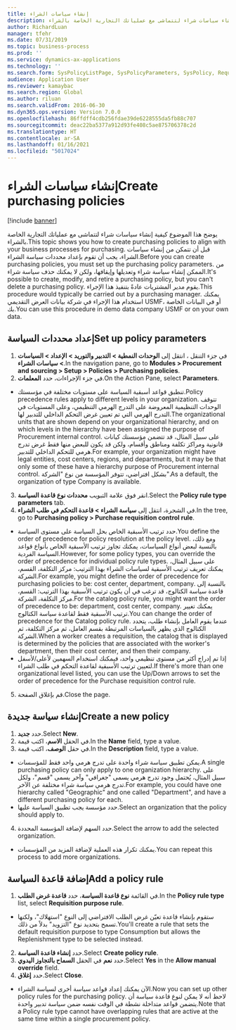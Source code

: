 ```yaml
---
title: إنشاء سياسات الشراء
description: يوضح هذا الموضوع كيفية إنشاء سياسات شراء لتتماشى مع عملياتك التجارية الخاصة بالشراء.
author: RichardLuan
manager: tfehr
ms.date: 07/31/2019
ms.topic: business-process
ms.prod: ''
ms.service: dynamics-ax-applications
ms.technology: ''
ms.search.form: SysPolicyListPage, SysPolicyParameters, SysPolicy, RequisitionPurposeRule
audience: Application User
ms.reviewer: kamaybac
ms.search.region: Global
ms.author: riluan
ms.search.validFrom: 2016-06-30
ms.dyn365.ops.version: Version 7.0.0
ms.openlocfilehash: 86ffdff4cdb256fdae39de6228555da5fb88c707
ms.sourcegitcommit: deac22ba5377a912d93fe408c5ae875706378c2d
ms.translationtype: HT
ms.contentlocale: ar-SA
ms.lasthandoff: 01/16/2021
ms.locfileid: "5017024"
---
```

# <a name="create-purchasing-policies"></a><span data-ttu-id="31a5f-103">إنشاء سياسات الشراء</span><span class="sxs-lookup"><span data-stu-id="31a5f-103">Create purchasing policies</span></span>

[!include [banner](../../includes/banner.md)]

<span data-ttu-id="31a5f-104">يوضح هذا الموضوع كيفية إنشاء سياسات شراء لتتماشى مع عملياتك التجارية الخاصة بالشراء.</span><span class="sxs-lookup"><span data-stu-id="31a5f-104">This topic shows you how to create purchasing policies to align with your business processes for purchasing.</span></span> <span data-ttu-id="31a5f-105">قبل أن تتمكن من إنشاء سياسات الشراء، يجب أن تقوم بإعداد محددات سياسة الشراء.</span><span class="sxs-lookup"><span data-stu-id="31a5f-105">Before you can create purchasing policies, you must set up the purchasing policy parameters.</span></span> <span data-ttu-id="31a5f-106">من الممكن إنشاء سياسة شراء وتعديلها وإيقافها، ولكن لا يمكنك حذف سياسة شراء.</span><span class="sxs-lookup"><span data-stu-id="31a5f-106">It's possible to create, modify, and retire a purchasing policy, but you can't delete a purchasing policy.</span></span> <span data-ttu-id="31a5f-107">يقوم مدير المشتريات عادةً بتنفيذ هذا الإجراء.</span><span class="sxs-lookup"><span data-stu-id="31a5f-107">This procedure would typically be carried out by a purchasing manager.</span></span> <span data-ttu-id="31a5f-108">يمكنك استخدام هذا الإجراء في شركة بيانات العرض التقديمي USMF، أو في البيانات الخاصة بك.</span><span class="sxs-lookup"><span data-stu-id="31a5f-108">You can use this procedure in demo data company USMF or on your own data.</span></span>


## <a name="set-up-policy-parameters"></a><span data-ttu-id="31a5f-109">إعداد محددات السياسة</span><span class="sxs-lookup"><span data-stu-id="31a5f-109">Set up policy parameters</span></span>
1. <span data-ttu-id="31a5f-110">في جزء التنقل ، انتقل إلى **الوحدات النمطية > التدبير والتوريد‬ > الإعداد > السياسات > سياسات الشراء**.</span><span class="sxs-lookup"><span data-stu-id="31a5f-110">In the navigation pane, go to **Modules > Procurement and sourcing > Setup > Policies > Purchasing policies**.</span></span>
2. <span data-ttu-id="31a5f-111">في جزء الإجراءات، حدد **المعلمات**.</span><span class="sxs-lookup"><span data-stu-id="31a5f-111">On the Action Pane, select **Parameters**.</span></span>
- <span data-ttu-id="31a5f-112">تنطبق قواعد أسبقية السياسة على مستويات مختلفة في مؤسستك.</span><span class="sxs-lookup"><span data-stu-id="31a5f-112">Policy precedence rules apply to different levels in your organization.</span></span> <span data-ttu-id="31a5f-113">تتوقف الوحدات التنظيمية المعروضة على التدرج الهرمي التنظيمي، وعلى المستويات في التدرج الهرمي التي تم تعيين غرض التحكم الداخلي للتدبير لها.</span><span class="sxs-lookup"><span data-stu-id="31a5f-113">The organizational units that are shown depend on your organizational hierarchy, and on which levels in the hierarchy have been assigned the purpose of Procurement internal control.</span></span> <span data-ttu-id="31a5f-114">على سبيل المثال، قد تتضمن مؤسستك كيانات قانونية ومراكز تكلفة ومناطق وأقسام، ولكن قد يكون للبعض منها فقط غرض تدرج هرمي للتحكم الداخلي للتدبير.</span><span class="sxs-lookup"><span data-stu-id="31a5f-114">For example, your organization might have legal entities, cost centers, regions, and departments, but it may be that only some of these have a hierarchy purpose of Procurement internal control.</span></span> <span data-ttu-id="31a5f-115">بشكل افتراضي، تتوفر المؤسسة من نوع "الشركة".</span><span class="sxs-lookup"><span data-stu-id="31a5f-115">As a default, the organization of type Company is available.</span></span>  
3. <span data-ttu-id="31a5f-116">انقر فوق علامة التبويب **محددات نوع قاعدة السياسة**.</span><span class="sxs-lookup"><span data-stu-id="31a5f-116">Select the **Policy rule type parameters** tab.</span></span>
4. <span data-ttu-id="31a5f-117">في الشجرة، انتقل إلى **سياسة الشراء > قاعدة التحكم في طلب الشراء‬**.</span><span class="sxs-lookup"><span data-stu-id="31a5f-117">In the tree, go to **Purchasing policy > Purchase requisition control rule**.</span></span>
- <span data-ttu-id="31a5f-118">حدد ترتيب الأسبقية الخاص بحل السياسة على مستوى السياسة.</span><span class="sxs-lookup"><span data-stu-id="31a5f-118">You define the order of precedence for policy resolution at the policy level.</span></span> <span data-ttu-id="31a5f-119">ومع ذلك، بالنسبة لبعض أنواع السياسات، يمكنك تجاوز ترتيب الأسبقية الخاص بأنواع قواعد السياسة الفردية.</span><span class="sxs-lookup"><span data-stu-id="31a5f-119">However, for some policy types, you can override the order of precedence for individual policy rule types.</span></span> <span data-ttu-id="31a5f-120">على سبيل المثال، يمكنك تعريف ترتيب الأسبقية لسياسات الشراء بهذا الترتيب: مركز التكلفة، القسم، الشركة.</span><span class="sxs-lookup"><span data-stu-id="31a5f-120">For example, you might define the order of precedence for purchasing policies to be: cost center, department, company.</span></span> <span data-ttu-id="31a5f-121">بالنسبة إلى قاعدة سياسة الكتالوج، قد ترغب في أن يكون ترتيب الأسبقية بهذا الترتيب: القسم، مركز التكلفة، الشركة.</span><span class="sxs-lookup"><span data-stu-id="31a5f-121">For the catalog policy rule, you might want the order of precedence to be: department, cost center, company.</span></span> <span data-ttu-id="31a5f-122">يمكنك تغيير ترتيب الأسبقية فقط لقاعدة سياسة الكتالوج.</span><span class="sxs-lookup"><span data-stu-id="31a5f-122">You can change the order of precedence for the Catalog policy rule.</span></span> <span data-ttu-id="31a5f-123">عندما يقوم العامل بإنشاء طلب، يتحدد الكتالوج الذي يظهر بالسياسات المرتبطة بقسم العامل، ثم مركز التكلفة، ثم الشركة.</span><span class="sxs-lookup"><span data-stu-id="31a5f-123">When a worker creates a requisition, the catalog that is displayed is determined by the policies that are associated with the worker's department, then their cost center, and then their company.</span></span>  
- <span data-ttu-id="31a5f-124">إذا تم إدراج أكثر من مستوى تنظيمي واحد، فيمكنك استخدام السهمين لأعلى/لأسفل لتعيين ترتيب الأسبقية لقاعدة التحكم في طلب الشراء.</span><span class="sxs-lookup"><span data-stu-id="31a5f-124">If there's more than one organizational level listed, you can use the Up/Down arrows to set the order of precedence for the Purchase requisition control rule.</span></span>  
5. <span data-ttu-id="31a5f-125">قم بإغلاق الصفحة.</span><span class="sxs-lookup"><span data-stu-id="31a5f-125">Close the page.</span></span>

## <a name="create-a-new-policy"></a><span data-ttu-id="31a5f-126">إنشاء سياسة جديدة</span><span class="sxs-lookup"><span data-stu-id="31a5f-126">Create a new policy</span></span>
1. <span data-ttu-id="31a5f-127">حدد **جديد**.</span><span class="sxs-lookup"><span data-stu-id="31a5f-127">Select **New**.</span></span>
2. <span data-ttu-id="31a5f-128">في الحقل **الاسم**، اكتب قيمة.</span><span class="sxs-lookup"><span data-stu-id="31a5f-128">In the **Name** field, type a value.</span></span>
3. <span data-ttu-id="31a5f-129">في حقل **الوصف**، اكتب قيمة.</span><span class="sxs-lookup"><span data-stu-id="31a5f-129">In the **Description** field, type a value.</span></span>
- <span data-ttu-id="31a5f-130">يمكن تطبيق سياسة شراء واحدة على تدرج هرمي واحد فقط للمؤسسات.</span><span class="sxs-lookup"><span data-stu-id="31a5f-130">A single purchasing policy can only apply to one organization hierarchy.</span></span> <span data-ttu-id="31a5f-131">على سبيل المثال، يُحتمل وجود تدرج هرمي يسمى "جغرافي" وآخر يسمى "قسم"، ولكل تدرج هرمي سياسة شراء مختلفة عن الآخر.</span><span class="sxs-lookup"><span data-stu-id="31a5f-131">For example, you could have one hierarchy called "Geographic" and one called "Department", and have a different purchasing policy for each.</span></span>  
- <span data-ttu-id="31a5f-132">حدد مؤسسة يجب تطبيق السياسة عليها.</span><span class="sxs-lookup"><span data-stu-id="31a5f-132">Select an organization that the policy should apply to.</span></span>  
4. <span data-ttu-id="31a5f-133">حدد السهم لإضافة المؤسسة المحددة.</span><span class="sxs-lookup"><span data-stu-id="31a5f-133">Select the arrow to add the selected organization.</span></span>
- <span data-ttu-id="31a5f-134">يمكنك تكرار هذه العملية لإضافة المزيد من المؤسسات.</span><span class="sxs-lookup"><span data-stu-id="31a5f-134">You can repeat this process to add more organizations.</span></span>  

## <a name="add-a-policy-rule"></a><span data-ttu-id="31a5f-135">إضافة قاعدة السياسة</span><span class="sxs-lookup"><span data-stu-id="31a5f-135">Add a policy rule</span></span>
1. <span data-ttu-id="31a5f-136">في القائمة **نوع قاعدة السياسة**، حدد **قاعدة غرض الطلب**.</span><span class="sxs-lookup"><span data-stu-id="31a5f-136">In the **Policy rule type** list, select **Requisition purpose rule**.</span></span>
- <span data-ttu-id="31a5f-137">ستقوم بإنشاء قاعدة تعيّن غرض الطلب الافتراضي إلى النوع "استهلاك"، ولكنها تسمح بتحديد نوع "التزويد" بدلاً من ذلك.</span><span class="sxs-lookup"><span data-stu-id="31a5f-137">You'll create a rule that sets the default requisition purpose to type Consumption but allows the Replenishment type to be selected instead.</span></span>  
2. <span data-ttu-id="31a5f-138">حدد **إنشاء قاعدة السياسة**.</span><span class="sxs-lookup"><span data-stu-id="31a5f-138">Select **Create policy rule**.</span></span>
3. <span data-ttu-id="31a5f-139">حدد **نعم** في الحقل **السماح بالتجاوز اليدوي**.</span><span class="sxs-lookup"><span data-stu-id="31a5f-139">Select **Yes** in the **Allow manual override** field.</span></span>
4. <span data-ttu-id="31a5f-140">حدد **إغلاق**.</span><span class="sxs-lookup"><span data-stu-id="31a5f-140">Select **Close**.</span></span>
- <span data-ttu-id="31a5f-141">الآن يمكنك إعداد قواعد سياسة أخرى لسياسة الشراء.</span><span class="sxs-lookup"><span data-stu-id="31a5f-141">Now you can set up other policy rules for the purchasing policy.</span></span> <span data-ttu-id="31a5f-142">لاحظ أنه لا يمكن لنوع قاعدة سياسة أن يتضمن قواعد متداخلة نشطة في الوقت نفسه ضمن سياسة تدبير واحدة.</span><span class="sxs-lookup"><span data-stu-id="31a5f-142">Note that a Policy rule type cannot have overlapping rules that are active at the same time within a single procurement policy.</span></span>  

